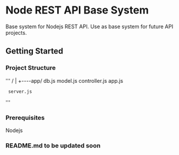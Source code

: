 # Node REST API Base System

Base system for Nodejs REST API. Use as base system for future API projects. 

## Getting Started

### Project Structure

'''
/
|
+----app/
        db.js
        model.js
        controller.js
        app.js

     server.js

'''

### Prerequisites

Nodejs


### README.md to be updated soon